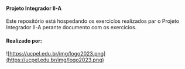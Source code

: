 #### Projeto Integrador II-A
Este repositório está hospedando os exercicíos realizados par o Projeto Integrador II-A perante documento com os exercícios.

#### Realizado por:
![https://ucpel.edu.br/img/logo2023.png](https://ucpel.edu.br/img/logo2023.png)